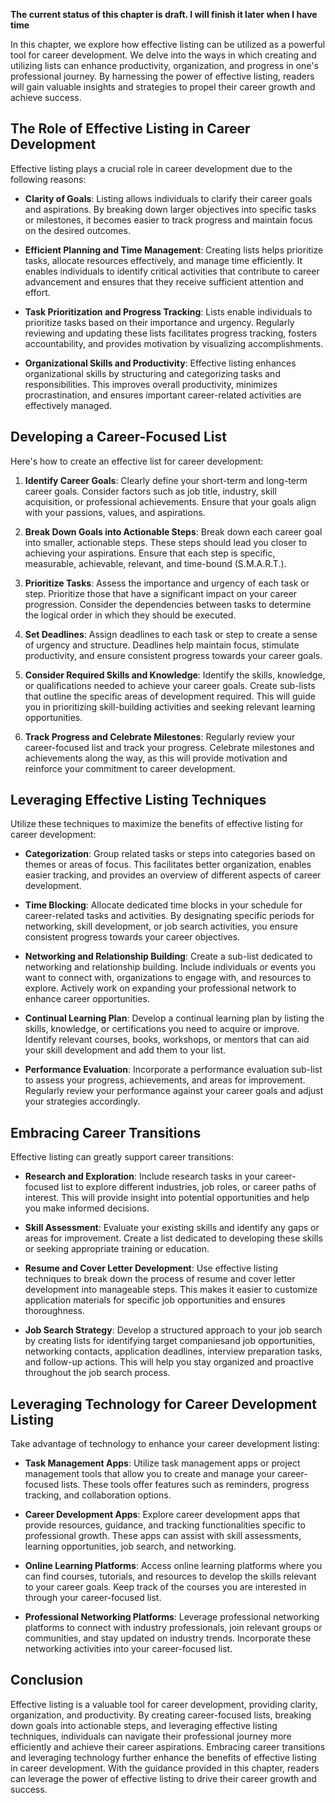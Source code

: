 **The current status of this chapter is draft. I will finish it later when I have time**

In this chapter, we explore how effective listing can be utilized as a powerful tool for career development. We delve into the ways in which creating and utilizing lists can enhance productivity, organization, and progress in one's professional journey. By harnessing the power of effective listing, readers will gain valuable insights and strategies to propel their career growth and achieve success.

The Role of Effective Listing in Career Development
---------------------------------------------------

Effective listing plays a crucial role in career development due to the following reasons:

* **Clarity of Goals**: Listing allows individuals to clarify their career goals and aspirations. By breaking down larger objectives into specific tasks or milestones, it becomes easier to track progress and maintain focus on the desired outcomes.

* **Efficient Planning and Time Management**: Creating lists helps prioritize tasks, allocate resources effectively, and manage time efficiently. It enables individuals to identify critical activities that contribute to career advancement and ensures that they receive sufficient attention and effort.

* **Task Prioritization and Progress Tracking**: Lists enable individuals to prioritize tasks based on their importance and urgency. Regularly reviewing and updating these lists facilitates progress tracking, fosters accountability, and provides motivation by visualizing accomplishments.

* **Organizational Skills and Productivity**: Effective listing enhances organizational skills by structuring and categorizing tasks and responsibilities. This improves overall productivity, minimizes procrastination, and ensures important career-related activities are effectively managed.

Developing a Career-Focused List
--------------------------------

Here's how to create an effective list for career development:

1. **Identify Career Goals**: Clearly define your short-term and long-term career goals. Consider factors such as job title, industry, skill acquisition, or professional achievements. Ensure that your goals align with your passions, values, and aspirations.

2. **Break Down Goals into Actionable Steps**: Break down each career goal into smaller, actionable steps. These steps should lead you closer to achieving your aspirations. Ensure that each step is specific, measurable, achievable, relevant, and time-bound (S.M.A.R.T.).

3. **Prioritize Tasks**: Assess the importance and urgency of each task or step. Prioritize those that have a significant impact on your career progression. Consider the dependencies between tasks to determine the logical order in which they should be executed.

4. **Set Deadlines**: Assign deadlines to each task or step to create a sense of urgency and structure. Deadlines help maintain focus, stimulate productivity, and ensure consistent progress towards your career goals.

5. **Consider Required Skills and Knowledge**: Identify the skills, knowledge, or qualifications needed to achieve your career goals. Create sub-lists that outline the specific areas of development required. This will guide you in prioritizing skill-building activities and seeking relevant learning opportunities.

6. **Track Progress and Celebrate Milestones**: Regularly review your career-focused list and track your progress. Celebrate milestones and achievements along the way, as this will provide motivation and reinforce your commitment to career development.

Leveraging Effective Listing Techniques
---------------------------------------

Utilize these techniques to maximize the benefits of effective listing for career development:

* **Categorization**: Group related tasks or steps into categories based on themes or areas of focus. This facilitates better organization, enables easier tracking, and provides an overview of different aspects of career development.

* **Time Blocking**: Allocate dedicated time blocks in your schedule for career-related tasks and activities. By designating specific periods for networking, skill development, or job search activities, you ensure consistent progress towards your career objectives.

* **Networking and Relationship Building**: Create a sub-list dedicated to networking and relationship building. Include individuals or events you want to connect with, organizations to engage with, and resources to explore. Actively work on expanding your professional network to enhance career opportunities.

* **Continual Learning Plan**: Develop a continual learning plan by listing the skills, knowledge, or certifications you need to acquire or improve. Identify relevant courses, books, workshops, or mentors that can aid your skill development and add them to your list.

* **Performance Evaluation**: Incorporate a performance evaluation sub-list to assess your progress, achievements, and areas for improvement. Regularly review your performance against your career goals and adjust your strategies accordingly.

Embracing Career Transitions
----------------------------

Effective listing can greatly support career transitions:

* **Research and Exploration**: Include research tasks in your career-focused list to explore different industries, job roles, or career paths of interest. This will provide insight into potential opportunities and help you make informed decisions.

* **Skill Assessment**: Evaluate your existing skills and identify any gaps or areas for improvement. Create a list dedicated to developing these skills or seeking appropriate training or education.

* **Resume and Cover Letter Development**: Use effective listing techniques to break down the process of resume and cover letter development into manageable steps. This makes it easier to customize application materials for specific job opportunities and ensures thoroughness.

* **Job Search Strategy**: Develop a structured approach to your job search by creating lists for identifying target companiesand job opportunities, networking contacts, application deadlines, interview preparation tasks, and follow-up actions. This will help you stay organized and proactive throughout the job search process.

Leveraging Technology for Career Development Listing
----------------------------------------------------

Take advantage of technology to enhance your career development listing:

* **Task Management Apps**: Utilize task management apps or project management tools that allow you to create and manage your career-focused lists. These tools offer features such as reminders, progress tracking, and collaboration options.

* **Career Development Apps**: Explore career development apps that provide resources, guidance, and tracking functionalities specific to professional growth. These apps can assist with skill assessments, learning opportunities, job search, and networking.

* **Online Learning Platforms**: Access online learning platforms where you can find courses, tutorials, and resources to develop the skills relevant to your career goals. Keep track of the courses you are interested in through your career-focused list.

* **Professional Networking Platforms**: Leverage professional networking platforms to connect with industry professionals, join relevant groups or communities, and stay updated on industry trends. Incorporate these networking activities into your career-focused list.

Conclusion
----------

Effective listing is a valuable tool for career development, providing clarity, organization, and productivity. By creating career-focused lists, breaking down goals into actionable steps, and leveraging effective listing techniques, individuals can navigate their professional journey more efficiently and achieve their career aspirations. Embracing career transitions and leveraging technology further enhance the benefits of effective listing in career development. With the guidance provided in this chapter, readers can leverage the power of effective listing to drive their career growth and success.

